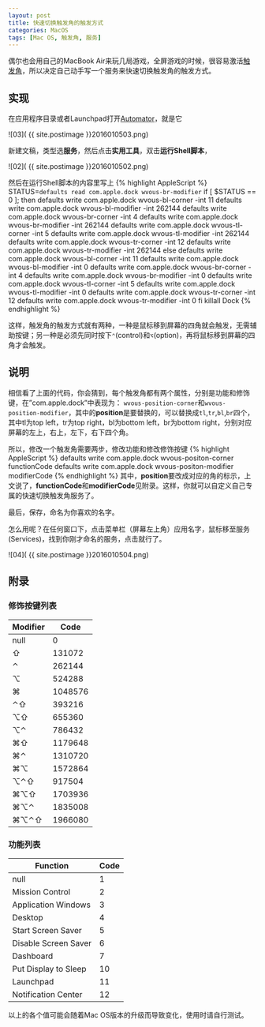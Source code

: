 ```yaml
---
layout: post
title: 快速切换触发角的触发方式
categories: MacOS
tags: [Mac OS, 触发角, 服务]
---
```


偶尔也会用自己的MacBook Air来玩几局游戏，全屏游戏的时候，很容易激活[触发角](https://www.baidu.com/s?wd=%E8%A7%A6%E5%8F%91%E8%A7%92)，所以决定自己动手写一个服务来快速切换触发角的触发方式。

## 实现

在应用程序目录或者Launchpad打开[Automator](https://www.baidu.com/s?wd=Automator)，就是它

![03]( {{ site.postimage }}2016010503.png)

新建文稿，类型选**服务**，然后点击**实用工具**，双击**运行Shell脚本**，

![02]( {{ site.postimage }}2016010502.png)

然后在运行Shell脚本的内容里写上
{% highlight AppleScript %}
STATUS=`defaults read com.apple.dock wvous-br-modifier`
if [ $STATUS == 0 ];
then
	defaults write com.apple.dock wvous-bl-corner -int 11
	defaults write com.apple.dock wvous-bl-modifier -int 262144
	defaults write com.apple.dock wvous-br-corner -int 4
	defaults write com.apple.dock wvous-br-modifier -int 262144
	defaults write com.apple.dock wvous-tl-corner -int 5
	defaults write com.apple.dock wvous-tl-modifier -int 262144
	defaults write com.apple.dock wvous-tr-corner -int 12
	defaults write com.apple.dock wvous-tr-modifier -int 262144
else
	defaults write com.apple.dock wvous-bl-corner -int 11
	defaults write com.apple.dock wvous-bl-modifier -int 0
	defaults write com.apple.dock wvous-br-corner -int 4
	defaults write com.apple.dock wvous-br-modifier -int 0
	defaults write com.apple.dock wvous-tl-corner -int 5
	defaults write com.apple.dock wvous-tl-modifier -int 0
	defaults write com.apple.dock wvous-tr-corner -int 12
	defaults write com.apple.dock wvous-tr-modifier -int 0
fi
killall Dock
{% endhighlight %}

这样，触发角的触发方式就有两种，一种是鼠标移到屏幕的四角就会触发，无需辅助按键；另一种是必须先同时按下`⌃`(control)和`⌥`(option)，再将鼠标移到屏幕的四角才会触发。

## 说明

相信看了上面的代码，你会猜到，每个触发角都有两个属性，分别是功能和修饰键，在”com.apple.dock”中表现为： `wvous-position-corner`和`wvous-position-modifier`，其中的**position**是要替换的，可以替换成`tl`,`tr`,`bl`,`br`四个，其中tl为top left，tr为top right，bl为bottom left，br为bottom right，分别对应屏幕的左上，右上，左下，右下四个角。

所以，修改一个触发角需要两步，修改功能和修改修饰按键
{% highlight AppleScript %}
defaults write com.apple.dock wvous-positon-corner functionCode
defaults write com.apple.dock wvous-positon-modifier modifierCode
{% endhighlight %}
其中，**position**要改成对应的角的标示，上文说了，**functionCode**和**modifierCode**见附录。这样，你就可以自定义自己专属的快速切换触发角服务了。

最后，保存，命名为你喜欢的名字。

怎么用呢？在任何窗口下，点击菜单栏（屏幕左上角）应用名字，鼠标移至服务(Services)，找到你刚才命名的服务，点击就行了。

![04]( {{ site.postimage }}2016010504.png)

## 附录

### 修饰按键列表

Modifier | Code
-------- | ----
null     | 0
⇧ | 131072
⌃ | 262144
⌥ | 524288
⌘ | 1048576
⌃⇧ | 393216
⌥⇧ | 655360
⌥⌃ | 786432
⌘⇧ | 1179648
⌘⌃ | 1310720
⌘⌥ | 1572864
⌥⌃⇧ | 917504
⌘⌥⇧ | 1703936
⌘⌥⌃ | 1835008
⌘⌥⌃⇧ | 1966080

### 功能列表

Function | Code
-------- | ----
null     | 1
Mission Control | 2
Application Windows | 3
Desktop | 4
Start Screen Saver | 5
Disable Screen Saver | 6
Dashboard | 7
Put Display to Sleep | 10
Launchpad | 11
Notification Center | 12

以上的各个值可能会随着Mac OS版本的升级而导致变化，使用时请自行测试。
